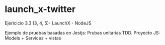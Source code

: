 # launch_x-twitter
Ejericicio 3.3 (3, 4, 5)- LaunchX - NodeJS

Ejemplo de pruebas basadas en Jestjs: Prubas unitarias TDD. Proyecto JS: Models + Services  + vistas

